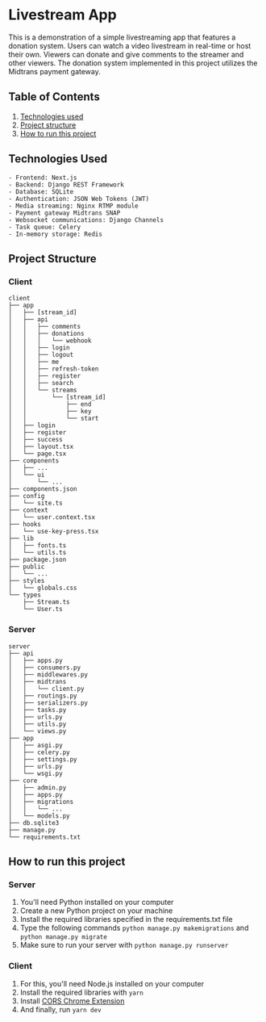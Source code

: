 # Livestream App

This is a demonstration of a simple livestreaming app that features a donation system. Users can watch a video livestream in real-time or host their own. Viewers can donate and give comments to the streamer and other viewers. The donation system implemented in this project utilizes the Midtrans payment gateway.

## Table of Contents

1. [Technologies used](#tech)
2. [Project structure](#structure)
3. [How to run this project](#run)

<a name="tech"></a>

## Technologies Used

    - Frontend: Next.js
    - Backend: Django REST Framework
    - Database: SQLite
    - Authentication: JSON Web Tokens (JWT)
    - Media streaming: Nginx RTMP module
    - Payment gateway Midtrans SNAP
    - Websocket communications: Django Channels
    - Task queue: Celery
    - In-memory storage: Redis

<a name="structure"></a>

## Project Structure

### Client

```
client
├── app
│   ├── [stream_id]
│   ├── api
│   │   ├── comments
│   │   ├── donations
│   │   │   └── webhook
│   │   ├── login
│   │   ├── logout
│   │   ├── me
│   │   ├── refresh-token
│   │   ├── register
│   │   ├── search
│   │   └── streams
│   │       └── [stream_id]
│   │           ├── end
│   │           ├── key
│   │           └── start
│   ├── login
│   ├── register
│   ├── success
│   ├── layout.tsx
│   └── page.tsx
├── components
│   ├── ...
│   └── ui
│       └── ...
├── components.json
├── config
│   └── site.ts
├── context
│   └── user.context.tsx
├── hooks
│   └── use-key-press.tsx
├── lib
│   ├── fonts.ts
│   └── utils.ts
├── package.json
├── public
│   └── ...
├── styles
│   └── globals.css
└── types
    ├── Stream.ts
    └── User.ts
```

### Server

```
server
├── api
│   ├── apps.py
│   ├── consumers.py
│   ├── middlewares.py
│   ├── midtrans
│   │   └── client.py
│   ├── routings.py
│   ├── serializers.py
│   ├── tasks.py
│   ├── urls.py
│   ├── utils.py
│   └── views.py
├── app
│   ├── asgi.py
│   ├── celery.py
│   ├── settings.py
│   ├── urls.py
│   └── wsgi.py
├── core
│   ├── admin.py
│   ├── apps.py
│   ├── migrations
│   │   └── ...
│   └── models.py
├── db.sqlite3
├── manage.py
└── requirements.txt
```

<a name="run"></a>

## How to run this project

### Server

1. You'll need Python installed on your computer
2. Create a new Python project on your machine
3. Install the required libraries specified in the requirements.txt file
4. Type the following commands `python manage.py makemigrations` and `python manage.py migrate`
5. Make sure to run your server with `python manage.py runserver`

### Client

1. For this, you'll need Node.js installed on your computer
2. Install the required libraries with `yarn`
3. Install [CORS Chrome Extension](https://chrome.google.com/webstore/detail/allow-cors-access-control/lhobafahddgcelffkeicbaginigeejlf)
4. And finally, run `yarn dev`

